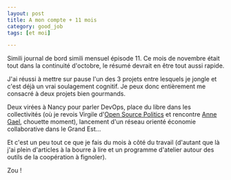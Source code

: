 ```yaml
---
layout: post
title: A mon compte + 11 mois
category: good_job
tags: [et moi]

---
```


Simili journal de bord simili mensuel épisode 11. Ce mois de novembre était tout dans la continuité d'octobre, le résumé devrait en être tout aussi rapide.

<!--more-->

J'ai réussi à mettre sur pause l'un des 3 projets entre lesquels je jongle et c'est déjà un vrai soulagement cognitif. Je peux donc entièrement me consacré à deux projets bien gourmands.

Deux virées à Nancy pour parler DevOps, place du libre dans les collectivités (où je revois Virgile d'[Open Source Politics](http://www.opensourcepolitics.eu/) et rencontre [Anne Gael](https://twitter.com/AnneGaelC), chouette moment), lancement d'un réseau orienté économie collaborative dans le Grand Est...

Et c'est un peu tout ce que je fais du mois à côté du travail (d'autant que là j'ai plein d'articles à la bourre à lire et un programme d'atelier autour des outils de la coopération à fignoler).

Zou !
